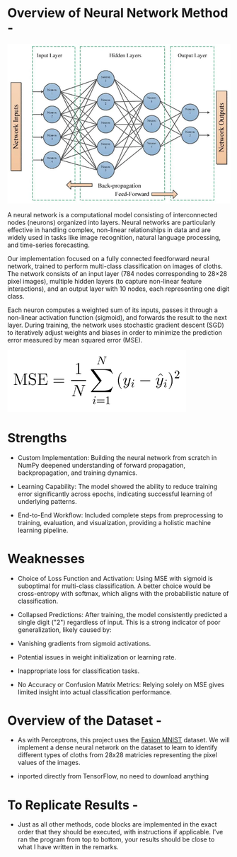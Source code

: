 # Overview of Neural Network Method -

![Neural Network pic1](./neural_network_pic1.webp)


A neural network is a computational model consisting of interconnected nodes (neurons) organized into layers. Neural networks are particularly effective in handling complex, non-linear relationships in data and are widely used in tasks like image recognition, natural language processing, and time-series forecasting.

Our implementation focused on a fully connected feedforward neural network, trained to perform multi-class classification on images of cloths. The network consists of an input layer (784 nodes corresponding to 28×28 pixel images), multiple hidden layers (to capture non-linear feature interactions), and an output layer with 10 nodes, each representing one digit class.

Each neuron computes a weighted sum of its inputs, passes it through a non-linear activation function (sigmoid), and forwards the result to the next layer. During training, the network uses stochastic gradient descent (SGD) to iteratively adjust weights and biases in order to minimize the prediction error measured by mean squared error (MSE).

![Neural Network pic2](./neural_network_pic2.png)


# Strengths
- Custom Implementation: Building the neural network from scratch in NumPy deepened understanding of forward propagation, backpropagation, and training dynamics.

- Learning Capability: The model showed the ability to reduce training error significantly across epochs, indicating successful learning of underlying patterns.

- End-to-End Workflow: Included complete steps from preprocessing to training, evaluation, and visualization, providing a holistic machine learning pipeline.

# Weaknesses
- Choice of Loss Function and Activation: Using MSE with sigmoid is suboptimal for multi-class classification. A better choice would be cross-entropy with softmax, which aligns with the probabilistic nature of classification.

- Collapsed Predictions: After training, the model consistently predicted a single digit ("2") regardless of input. This is a strong indicator of poor generalization, likely caused by:

- Vanishing gradients from sigmoid activations.

- Potential issues in weight initialization or learning rate.

- Inappropriate loss for classification tasks.

- No Accuracy or Confusion Matrix Metrics: Relying solely on MSE gives limited insight into actual classification performance.



# Overview of the Dataset - 

- As with Perceptrons, this project uses the [Fasion MNIST](https://www.kaggle.com/datasets/zalando-research/fashionmnist) dataset. We will implement a dense neural network on the dataset to learn to identify different types of cloths from 28x28 matricies representing the pixel values of the images. 

- inported directly from TensorFlow, no need to download anything


# To Replicate Results - 

- Just as all other methods, code blocks are implemented in the exact order that they should be executed, with instructions if applicable. I've ran the program from top to bottom, your results should be close to what I have written in the remarks. 
